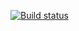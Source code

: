 [![Build status](https://ci.appveyor.com/api/projects/status/eheckdho3b8udr24?svg=true)](https://ci.appveyor.com/project/Maxim-GT/autotests-homework-4)